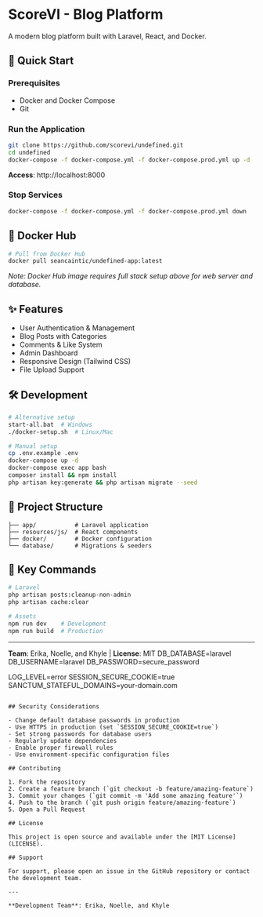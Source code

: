 # ScoreVI - Blog Platform

A modern blog platform built with Laravel, React, and Docker.

## 🚀 Quick Start

### Prerequisites
- Docker and Docker Compose
- Git

### Run the Application

```bash
git clone https://github.com/scorevi/undefined.git
cd undefined
docker-compose -f docker-compose.yml -f docker-compose.prod.yml up -d
```

**Access**: http://localhost:8000

### Stop Services
```bash
docker-compose -f docker-compose.yml -f docker-compose.prod.yml down
```

## 🐳 Docker Hub

```bash
# Pull from Docker Hub
docker pull seancaintic/undefined-app:latest
```

*Note: Docker Hub image requires full stack setup above for web server and database.*

## ✨ Features

- User Authentication & Management
- Blog Posts with Categories
- Comments & Like System  
- Admin Dashboard
- Responsive Design (Tailwind CSS)
- File Upload Support

## 🛠️ Development

```bash
# Alternative setup
start-all.bat  # Windows
./docker-setup.sh  # Linux/Mac

# Manual setup
cp .env.example .env
docker-compose up -d
docker-compose exec app bash
composer install && npm install
php artisan key:generate && php artisan migrate --seed
```

## 📁 Project Structure

```
├── app/           # Laravel application
├── resources/js/  # React components  
├── docker/        # Docker configuration
└── database/      # Migrations & seeders
```

## 🔧 Key Commands

```bash
# Laravel
php artisan posts:cleanup-non-admin
php artisan cache:clear

# Assets
npm run dev    # Development
npm run build  # Production
```

---

**Team**: Erika, Noelle, and Khyle | **License**: MIT
DB_DATABASE=laravel
DB_USERNAME=laravel
DB_PASSWORD=secure_password

LOG_LEVEL=error
SESSION_SECURE_COOKIE=true
SANCTUM_STATEFUL_DOMAINS=your-domain.com
```

## Security Considerations

- Change default database passwords in production
- Use HTTPS in production (set `SESSION_SECURE_COOKIE=true`)
- Set strong passwords for database users
- Regularly update dependencies
- Enable proper firewall rules
- Use environment-specific configuration files

## Contributing

1. Fork the repository
2. Create a feature branch (`git checkout -b feature/amazing-feature`)
3. Commit your changes (`git commit -m 'Add some amazing feature'`)
4. Push to the branch (`git push origin feature/amazing-feature`)
5. Open a Pull Request

## License

This project is open source and available under the [MIT License](LICENSE).

## Support

For support, please open an issue in the GitHub repository or contact the development team.

---

**Development Team**: Erika, Noelle, and Khyle
